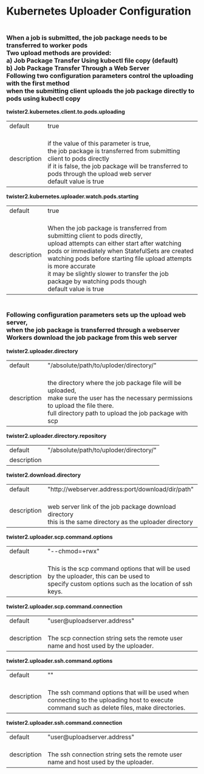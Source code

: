 # Kubernetes Uploader Configuration



### <br/>When a job is submitted, the job package needs to be transferred to worker pods<br/>Two upload methods are provided:<br/>  a) Job Package Transfer Using kubectl file copy (default)<br/>  b) Job Package Transfer Through a Web Server<br/>Following two configuration parameters control the uploading with the first method<br/>when the submitting client uploads the job package directly to pods using kubectl copy
**twister2.kubernetes.client.to.pods.uploading**
<table><tr><td>default</td><td>true</td><tr><td>description</td><td><br/>if the value of this parameter is true,<br/>the job package is transferred from submitting client to pods directly<br/>if it is false, the job package will be transferred to pods through the upload web server<br/>default value is true</td></table>

**twister2.kubernetes.uploader.watch.pods.starting**
<table><tr><td>default</td><td>true</td><tr><td>description</td><td><br/>When the job package is transferred from submitting client to pods directly,<br/>upload attempts can either start after watching pods or immediately when StatefulSets are created<br/>watching pods before starting file upload attempts is more accurate<br/>it may be slightly slower to transfer the job package by watching pods though<br/>default value is true</td></table>

### <br/>Following configuration parameters sets up the upload web server,<br/>when the job package is transferred through a webserver<br/>Workers download the job package from this web server
**twister2.uploader.directory**
<table><tr><td>default</td><td>"/absolute/path/to/uploder/directory/"</td><tr><td>description</td><td><br/>the directory where the job package file will be uploaded,<br/>make sure the user has the necessary permissions to upload the file there.<br/>full directory path to upload the job package with scp</td></table>

**twister2.uploader.directory.repository**
<table><tr><td>default</td><td>"/absolute/path/to/uploder/directory/"</td><tr><td>description</td><td></td></table>

**twister2.download.directory**
<table><tr><td>default</td><td>"http://webserver.address:port/download/dir/path"</td><tr><td>description</td><td><br/>web server link of the job package download directory<br/>this is the same directory as the uploader directory</td></table>

**twister2.uploader.scp.command.options**
<table><tr><td>default</td><td>"--chmod=+rwx"</td><tr><td>description</td><td><br/>This is the scp command options that will be used by the uploader, this can be used to<br/>specify custom options such as the location of ssh keys.</td></table>

**twister2.uploader.scp.command.connection**
<table><tr><td>default</td><td>"user@uploadserver.address"</td><tr><td>description</td><td><br/>The scp connection string sets the remote user name and host used by the uploader.</td></table>

**twister2.uploader.ssh.command.options**
<table><tr><td>default</td><td>""</td><tr><td>description</td><td><br/>The ssh command options that will be used when connecting to the uploading host to execute<br/>command such as delete files, make directories.</td></table>

**twister2.uploader.ssh.command.connection**
<table><tr><td>default</td><td>"user@uploadserver.address"</td><tr><td>description</td><td><br/>The ssh connection string sets the remote user name and host used by the uploader.</td></table>


